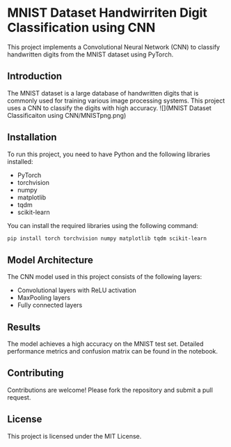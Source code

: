 # MNIST Dataset Handwirriten Digit Classification using CNN

This project implements a Convolutional Neural Network (CNN) to classify handwritten digits from the MNIST dataset using PyTorch.

## Introduction

The MNIST dataset is a large database of handwritten digits that is commonly used for training various image processing systems. This project uses a CNN to classify the digits with high accuracy.
![](MNIST Dataset Classificaiton using CNN/MNISTpng.png)
## Installation

To run this project, you need to have Python and the following libraries installed:

- PyTorch
- torchvision
- numpy
- matplotlib
- tqdm
- scikit-learn

You can install the required libraries using the following command:

```bash
pip install torch torchvision numpy matplotlib tqdm scikit-learn
```
## Model Architecture

The CNN model used in this project consists of the following layers:

- Convolutional layers with ReLU activation
- MaxPooling layers
- Fully connected layers

## Results

The model achieves a high accuracy on the MNIST test set. Detailed performance metrics and confusion matrix can be found in the notebook.

## Contributing

Contributions are welcome! Please fork the repository and submit a pull request.

## License

This project is licensed under the MIT License.
